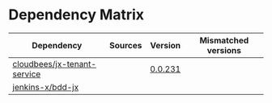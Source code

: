 # Dependency Matrix

Dependency | Sources | Version | Mismatched versions
---------- | ------- | ------- | -------------------
[cloudbees/jx-tenant-service](https://github.com/cloudbees/jx-tenant-service) |  | [0.0.231](https://github.com/cloudbees/jx-tenant-service/releases/tag/v0.0.231) | 
[jenkins-x/bdd-jx](https://github.com/jenkins-x/bdd-jx.git) |  | []() | 
